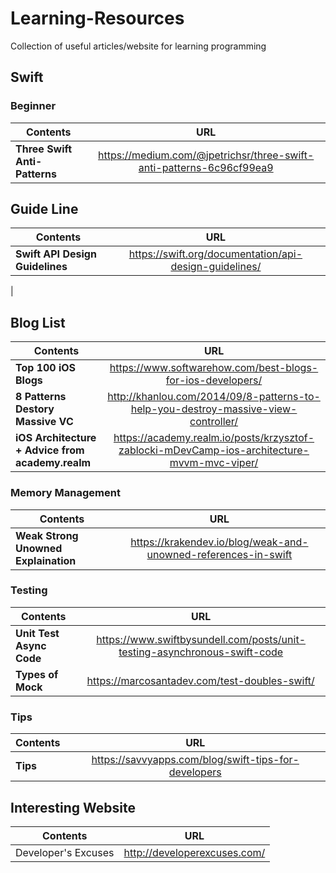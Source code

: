 # Learning-Resources
Collection of useful articles/website for learning programming

## **Swift**

### Beginner
| Contents        | URL           |
| ------------- |:-------------:|
| **Three Swift Anti-Patterns**     | https://medium.com/@jpetrichsr/three-swift-anti-patterns-6c96cf99ea9 |

## Guide Line
| Contents        | URL           |
| ------------- |:-------------:|
| **Swift API Design Guidelines**     | https://swift.org/documentation/api-design-guidelines/
 |


## Blog List
| Contents        | URL           |
| ------------- |:-------------:|
| **Top 100 iOS Blogs**     | https://www.softwarehow.com/best-blogs-for-ios-developers/ |
| **8 Patterns Destory Massive VC**| http://khanlou.com/2014/09/8-patterns-to-help-you-destroy-massive-view-controller/ |
| **iOS Architecture + Advice from academy.realm** | https://academy.realm.io/posts/krzysztof-zablocki-mDevCamp-ios-architecture-mvvm-mvc-viper/ |

### Memory Management
| Contents        | URL           |
| ------------- |:-------------:|
| **Weak Strong Unowned Explaination**     | https://krakendev.io/blog/weak-and-unowned-references-in-swift |

### Testing
| Contents        | URL           |
| ------------- |:-------------:|
| **Unit Test Async Code**     | https://www.swiftbysundell.com/posts/unit-testing-asynchronous-swift-code |
| **Types of Mock** | https://marcosantadev.com/test-doubles-swift/ |

### Tips
| Contents        | URL           |
| ------------- |:-------------:|
| **Tips**     | https://savvyapps.com/blog/swift-tips-for-developers |

## **Interesting Website**
| Contents        | URL           |
| ------------- |:-------------:|
| Developer's Excuses | http://developerexcuses.com/ |